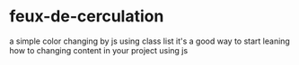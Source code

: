 # feux-de-cerculation
a simple color changing by js using class list it's a good way to start leaning how to changing content in your project using js
